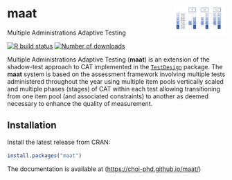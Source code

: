 
# maat <img src="man/figures/maat_Fig.png" align="right" width="120px"/>

Multiple Administrations Adaptive Testing

<!-- badges: start -->

[![R build
status](https://github.com/choi-phd/maat/workflows/build/badge.svg)](https://github.com/choi-phd/maat/actions)
[![Number of
downloads](https://cranlogs.r-pkg.org/badges/grand-total/maat?color=lightgrey)](https://cran.r-project.org/package=maat)
<!-- badges: end -->

Multiple Administrations Adaptive Testing (**maat**) is an extension of
the shadow-test approach to CAT implemented in the
[`TestDesign`](https://github.com/choi-phd/TestDesign) package. The
**maat** system is based on the assessment framework involving multiple
tests administered throughout the year using multiple item pools
vertically scaled and multiple phases (stages) of CAT within each test
allowing transitioning from one item pool (and associated constraints)
to another as deemed necessary to enhance the quality of measurement.

## Installation

Install the latest release from CRAN:

``` r
install.packages("maat")
```

The documentation is available at (<https://choi-phd.github.io/maat/>)
